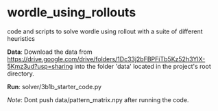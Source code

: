 # wordle_using_rollouts

code and scripts to solve wordle using rollout with a suite of different heuristics

**Data**: Download the data from https://drive.google.com/drive/folders/1Dc33j2bFBPFiTb5Kz52h3YlX-5Kmz3ud?usp=sharing into the folder 'data' located in the project's root directory.

**Run**: solver/3b1b_starter_code.py

*Note*: Dont push data/pattern_matrix.npy after running the code.